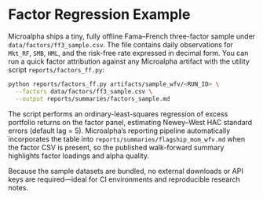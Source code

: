 # Factor Regression Example

Microalpha ships a tiny, fully offline Fama–French three-factor sample under
`data/factors/ff3_sample.csv`. The file contains daily observations for
`Mkt_RF`, `SMB`, `HML`, and the risk-free rate expressed in decimal form. You
can run a quick factor attribution against any Microalpha artifact with the
utility script `reports/factors_ff.py`:

```bash
python reports/factors_ff.py artifacts/sample_wfv/<RUN_ID> \
  --factors data/factors/ff3_sample.csv \
  --output reports/summaries/factors_sample.md
```

The script performs an ordinary-least-squares regression of excess portfolio
returns on the factor panel, estimating Newey–West HAC standard errors (default
lag = 5). Microalpha’s reporting pipeline automatically incorporates the table
into `reports/summaries/flagship_mom_wfv.md` when the factor CSV is present, so
the published walk-forward summary highlights factor loadings and alpha quality.

Because the sample datasets are bundled, no external downloads or API keys are
required—ideal for CI environments and reproducible research notes.

